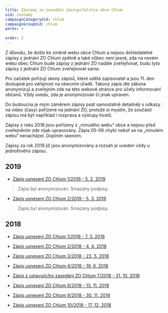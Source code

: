 ```yaml
---
title: Záznamy ze zasedání Zastupitelstva obce Chlum
uid: zaznamy
campaignCategoryUid: chlum
campaignGroupUid: chlum
perex: >
 
order: 2
---
```


Z důvodu, že došlo ke změně webu obce Chlum a nejsou dohledatelné zápisy z jednání ZO Chlum zpětně a také vůbec není jasné, zda na novém webu obec Chlum bude zápisy z jednání ZO nadále zveřejňovat, budu tyto zápisy z jednání ZO Chlum zveřejnovat sama.

Pro začátek pořizuji skeny zápisů, které udělá zapisovatel a jsou 11. den dostupné pro veřejnost na obecním úřadě. Takový zápis dle zákona anonymizuji a zveřejním zde na této webové stránce pro účely informování občanů. Vždy uvedu, zda je anonymizován či jinak upraven.

Do budoucna je mým záměrem zápisy psát samostatně detailněji s odkazy na video (časy) pořízené na jednání ZO, protože si myslím, že součástí zápisu má být například i rozprava a výstupy hostů.

Zápisy z roku 2018 jsou pořízeny z „minulého webu“ obce a nejsou před zveřejněním zde nijak upravovány. Zápis 05-06 chybí neboť se na „minulém webu“ nenacházel. Doplním skenem.

Zápisy za rok 2019 již jsou anonymizovány a rozsah je uveden vždy u jednotlivého zápisu.

## 2019

* [Zápis usnesení ZO Chlum 1/2019 - 5. 2. 2019](https://wiki.pirati.cz/_media/lide/michaela_vodova/01-2019.pdf) 
 > Zápis byl anonymizován. Smazány podpisy.
* [Zápis usnesení ZO Chlum 2/2019 - 5. 3. 2019](https://wiki.pirati.cz/_media/lide/michaela_vodova/02-2019.pdf) 
 > Zápis byl anonymizován. Smazány podpisy.
 
## 2018

* [Zápis usnesení ZO Chlum 1/2018 - 7. 3. 2018](https://wiki.pirati.cz/_media/lide/michaela_vodova/01_2018.pdf) 
 > 
* [Zápis usnesení ZO Chlum 2/2018 - 4. 4. 2018](https://wiki.pirati.cz/_media/lide/michaela_vodova/02_2018.pdf) 
 > 
* [Zápis usnesení ZO Chlum 3/2018 - 22. 5. 2018](https://wiki.pirati.cz/_media/lide/michaela_vodova/03_2018.pdf) 
 > 
* [Zápis usnesení ZO Chlum 4/2018 - 19. 6. 2018](https://wiki.pirati.cz/_media/lide/michaela_vodova/04_2018.pdf) 
 > 
* [Zápis z ustavujícího zasedání ZO Chlum 7/2018 - 31. 10. 2018](https://wiki.pirati.cz/_media/lide/michaela_vodova/07-2018.pdf) 
 > 
* [Zápis usnesení ZO Chlum 8/2018 - 13. 11. 2018](https://wiki.pirati.cz/_media/lide/michaela_vodova/08_2018.pdf) 
 > 
* [Zápis usnesení ZO Chlum 9/2018 - 30. 11. 2018](https://wiki.pirati.cz/_media/lide/michaela_vodova/09_2018.pdf) 
 > 
* [Zápis usnesení ZO Chlum 10/2018 - 17. 12. 2018](https://wiki.pirati.cz/_media/lide/michaela_vodova/10_2018.pdf) 
 > 
